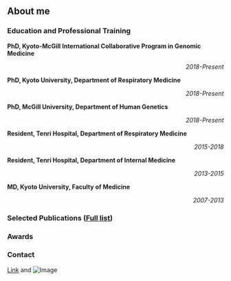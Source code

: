 ## About me


### Education and Professional Training

**PhD, Kyoto-McGill International Collaborative Program in Genomic Medicine**  <div style="text-align: right;">
_2018-Present_
</div>


**PhD, Kyoto University, Department of Respiratory Medicine**  <div style="text-align: right;">
_2018-Present_
</div>


**PhD, McGill University, Department of Human Genetics**  <div style="text-align: right;">
_2018-Present_
</div>


**Resident, Tenri Hospital, Department of Respiratory Medicine**  <div style="text-align: right;">
_2015-2018_
</div>


**Resident, Tenri Hospital, Department of Internal Medicine**  <div style="text-align: right;">
_2013-2015_
</div>


**MD, Kyoto University, Faculty of Medicine**  <div style="text-align: right;">
_2007-2013_
</div>



### Selected Publications ([Full list](https://scholar.google.com/citations?hl=ja&user=rWjHHf4AAAAJ))
  




### Awards

### Contact



[Link](url) and ![Image](src)

